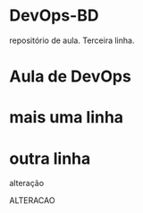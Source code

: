 # DevOps-BD
repositório de aula.
Terceira linha.

# Aula de DevOps
# mais uma linha
# outra linha 
alteração

ALTERACAO
